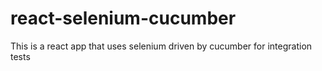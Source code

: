 # react-selenium-cucumber
This is a react app that uses selenium driven by cucumber for integration tests 
